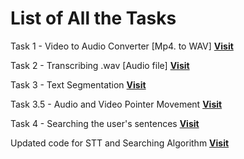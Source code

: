 # List of All the Tasks

Task 1 - Video to Audio Converter [Mp4. to WAV]
**[Visit](https://github.com/Tanushkagarg/Search_in_Video/tree/kaushik/Task1)**

Task 2 - Transcribing .wav [Audio file]
**[Visit](https://github.com/Tanushkagarg/Search_in_Video/tree/kaushik/Task%202)**

Task 3 - Text Segmentation
**[Visit](https://github.com/Tanushkagarg/Search_in_Video/tree/kaushik/Task%203)**

Task 3.5 - Audio and Video Pointer Movement
**[Visit](https://github.com/Tanushkagarg/Search_in_Video/tree/kaushik/Task%203.5)**

Task 4 - Searching the user's sentences
**[Visit](https://github.com/Tanushkagarg/Search_in_Video/tree/kaushik/Task%204)**

Updated code for STT and Searching Algorithm
**[Visit](https://github.com/Tanushkagarg/Search_in_Video/tree/kaushik/Updated)**
